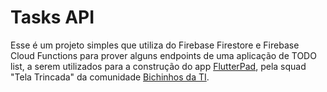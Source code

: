 # Tasks API

Esse é um projeto simples que utiliza do Firebase Firestore e Firebase Cloud Functions para prover alguns endpoints de uma aplicação de TODO list, a serem utilizados para a construção do app [FlutterPad](https://github.com/toshiossada/FlutterPad), pela squad "Tela Trincada" da comunidade [Bichinhos da TI](https://discord.com/invite/bichinhosti).
